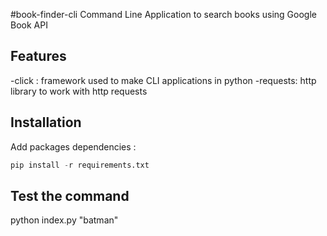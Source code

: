 #book-finder-cli
Command Line Application to search books using Google Book API

## Features

-click : framework used to make CLI applications in python
-requests: http library to work with http requests

## Installation

Add packages dependencies :

```py
pip install -r requirements.txt

```

## Test the command

python index.py "batman"
